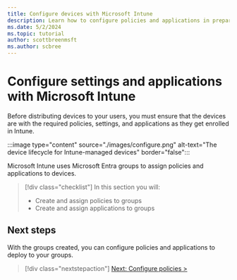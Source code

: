 ```yaml
---
title: Configure devices with Microsoft Intune
description: Learn how to configure policies and applications in preparation for device deployment.
ms.date: 5/2/2024
ms.topic: tutorial
author: scottbreenmsft
ms.author: scbree
---
```


# Configure settings and applications with Microsoft Intune

Before distributing devices to your users, you must ensure that the devices are with the required policies, settings, and applications as they get enrolled in Intune.

:::image type="content" source="./images/configure.png" alt-text="The device lifecycle for Intune-managed devices" border="false":::

Microsoft Intune uses Microsoft Entra groups to assign policies and applications to devices.

> [!div class="checklist"]
>In this section you will:
>
> - Create and assign policies to groups
> - Create and assign applications to groups

## Next steps

With the groups created, you can configure policies and applications to deploy to your groups.

> [!div class="nextstepaction"]
> [Next: Configure policies >](configure-device-settings.md)
